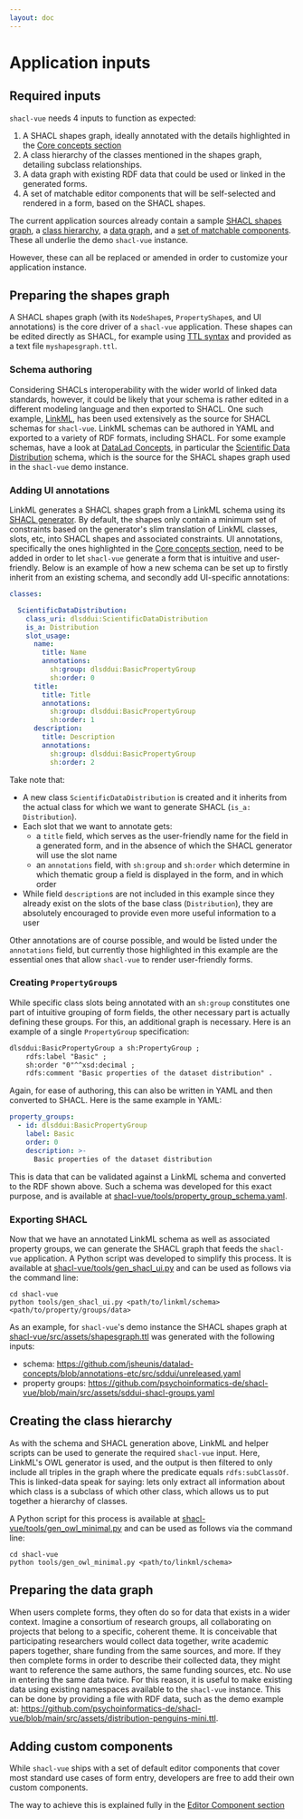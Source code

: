 ```yaml
---
layout: doc
---
```


# Application inputs

## Required inputs

`shacl-vue` needs 4 inputs to function as expected:

1. A SHACL shapes graph, ideally annotated with the details highlighted in the [Core concepts section](./core-concepts#shacl)
2. A class hierarchy of the classes mentioned in the shapes graph, detailing subclass relationships.
3. A data graph with existing RDF data that could be used or linked in the generated forms.
4. A set of matchable editor components that will be self-selected and rendered in a form, based on the SHACL shapes.

The current application sources already contain a sample [SHACL shapes graph](https://github.com/psychoinformatics-de/shacl-vue/blob/main/src/assets/shapesgraph.ttl), a [class hierarchy](https://github.com/psychoinformatics-de/shacl-vue/blob/main/src/assets/class_hierarchy.ttl), a [data graph](https://github.com/psychoinformatics-de/shacl-vue/blob/main/src/assets/distribution-penguins-mini.ttl), and a [set of matchable components](https://github.com/psychoinformatics-de/shacl-vue/tree/main/src/components). These all underlie the demo `shacl-vue` instance.

However, these can all be replaced or amended in order to customize your application instance.

## Preparing the shapes graph

A SHACL shapes graph (with its `NodeShape`s, `PropertyShape`s, and UI annotations) is the core driver of a `shacl-vue` application. These shapes can be edited directly as SHACL, for example using [TTL syntax](https://www.w3.org/TR/turtle/) and provided as a text file `myshapesgraph.ttl`.

### Schema authoring

Considering SHACLs interoperability with the wider world of linked data standards, however, it could be likely that your schema is rather edited in a different modeling language and then exported to SHACL. One such example, [LinkML](https://linkml.io/), has been used extensively as the source for SHACL schemas for `shacl-vue`. LinkML schemas can be authored in YAML and exported to a variety of RDF formats, including SHACL. For some example schemas, have a look at [DataLad Concepts](https://concepts.datalad.org/), in particular the [Scientific Data Distribution](https://concepts.datalad.org/s/sdd/unreleased/) schema, which is the source for the SHACL shapes graph used in the `shacl-vue` demo instance.

### Adding UI annotations

LinkML generates a SHACL shapes graph from a LinkML schema using its [SHACL generator](https://linkml.io/linkml/generators/shacl.html). By default, the shapes only contain a minimum set of constraints based on the generator's slim translation of LinkML classes, slots, etc, into SHACL shapes and associated constraints. UI annotations, specifically the ones highlighted in the [Core concepts section](./core-concepts#shacl), need to be added in order to let `shacl-vue` generate a form that is intuitive and user-friendly. Below is an example of how a new schema can be set up to firstly inherit from an existing schema, and secondly add UI-specific annotations:

```yaml
classes:

  ScientificDataDistribution:
    class_uri: dlsddui:ScientificDataDistribution
    is_a: Distribution
    slot_usage:
      name:
        title: Name
        annotations:
          sh:group: dlsddui:BasicPropertyGroup
          sh:order: 0
      title:
        title: Title
        annotations:
          sh:group: dlsddui:BasicPropertyGroup
          sh:order: 1
      description:
        title: Description
        annotations:
          sh:group: dlsddui:BasicPropertyGroup
          sh:order: 2
```

Take note that:
- A new class `ScientificDataDistribution` is created and it inherits from the actual class for which we want to generate SHACL (`is_a: Distribution`).
- Each slot that we want to annotate gets:
   - a `title` field, which serves as the user-friendly name for the field in a generated form, and in the absence of which the SHACL generator will use the slot name
   - an `annotations` field, with `sh:group` and `sh:order` which determine in which thematic group a field is displayed in the form, and in which order
- While field `description`s are not included in this example since they already exist on the slots of the base class (`Distribution`), they are absolutely encouraged to provide even more useful information to a user

Other annotations are of course possible, and would be listed under the `annotations` field, but currently those highlighted in this example are the essential ones that allow `shacl-vue` to render user-friendly forms.

### Creating `PropertyGroup`s

While specific class slots being annotated with an `sh:group` constitutes one part of intuitive grouping of form fields, the other necessary part is actually defining these groups. For this, an additional graph is necessary. Here is an example of a single `PropertyGroup` specification:

```rdf
dlsddui:BasicPropertyGroup a sh:PropertyGroup ;
	rdfs:label "Basic" ;
	sh:order "0"^^xsd:decimal ;
    rdfs:comment "Basic properties of the dataset distribution" .
```

Again, for ease of authoring, this can also be written in YAML and then converted to SHACL. Here is the same example in YAML:

```yaml
property_groups:
  - id: dlsddui:BasicPropertyGroup 
    label: Basic
    order: 0
    description: >-
      Basic properties of the dataset distribution
```

This is data that can be validated against a LinkML schema and converted to the RDF shown above. Such a schema was developed for this exact purpose, and is available at [shacl-vue/tools/property_group_schema.yaml](https://github.com/psychoinformatics-de/shacl-vue/blob/main/tools/property_group_schema.yaml).


### Exporting SHACL

Now that we have an annotated LinkML schema as well as associated property groups, we can generate the SHACL graph that feeds the `shacl-vue` application. A Python script was developed to simplify this process. It is available at [shacl-vue/tools/gen_shacl_ui.py](https://github.com/psychoinformatics-de/shacl-vue/blob/main/tools/gen_shacl_ui.py) and can be used as follows via the command line:

```
cd shacl-vue
python tools/gen_shacl_ui.py <path/to/linkml/schema> <path/to/property/groups/data>
```

As an example, for `shacl-vue`'s demo instance the SHACL shapes graph at [shacl-vue/src/assets/shapesgraph.ttl](https://github.com/psychoinformatics-de/shacl-vue/blob/main/src/assets/shapesgraph.ttl) was generated with the following inputs:
- schema: https://github.com/jsheunis/datalad-concepts/blob/annotations-etc/src/sddui/unreleased.yaml
- property groups: https://github.com/psychoinformatics-de/shacl-vue/blob/main/src/assets/sddui-shacl-groups.yaml


## Creating the class hierarchy

As with the schema and SHACL generation above, LinkML and helper scripts can be used to generate the required `shacl-vue` input. Here, LinkML's OWL generator is used, and the output is then filtered to only include all triples in the graph where the predicate equals `rdfs:subClassOf`. This is linked-data speak for saying: lets only extract all information about which class is a subclass of which other class, which allows us to put together a hierarchy of classes.

A Python script for this process is available at [shacl-vue/tools/gen_owl_minimal.py](https://github.com/psychoinformatics-de/shacl-vue/blob/main/tools/gen_owl_minimal.py) and can be used as follows via the command line:

```
cd shacl-vue
python tools/gen_owl_minimal.py <path/to/linkml/schema>
```


## Preparing the data graph

When users complete forms, they often do so for data that exists in a wider context. Imagine a consortium of research groups, all collaborating on projects that belong to a specific, coherent theme. It is conceivable that participating researchers would collect data together, write academic papers together, share funding from the same sources, and more. If they then complete forms in order to describe their collected data, they might want to reference the same authors, the same funding sources, etc. No use in entering the same data twice. For this reason, it is useful to make existing data using existing namespaces available to the `shacl-vue` instance. This can be done by providing a file with RDF data, such as the demo example at: https://github.com/psychoinformatics-de/shacl-vue/blob/main/src/assets/distribution-penguins-mini.ttl.

## Adding custom components

While `shacl-vue` ships with a set of default editor components that cover most standard use cases of form entry, developers are free to add their own custom components.

The way to achieve this is explained fully in the [Editor Component section](./editor-component)